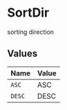 # SortDir

sorting direction


## Values

| Name   | Value  |
| ------ | ------ |
| `ASC`  | ASC    |
| `DESC` | DESC   |